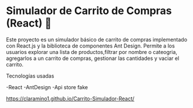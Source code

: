 # Simulador de Carrito de Compras (React) 🛒

Este proyecto es un simulador básico de carrito de compras implementado con React.js y la biblioteca de componentes Ant Design. Permite a los usuarios explorar una lista de productos,filtrar por nombre o cateogria, agregarlos a un carrito de compras, gestionar las cantidades y vaciar el carrito.

Tecnologías usadas

-React
-AntDesign
-Api store fake

https://claramino1.github.io/Carrito-Simulador-React/
